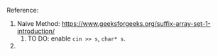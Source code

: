 Reference: 
1. Naive Method: https://www.geeksforgeeks.org/suffix-array-set-1-introduction/
    1. TO DO: enable `cin >> s`, `char* s`. 
2. 
